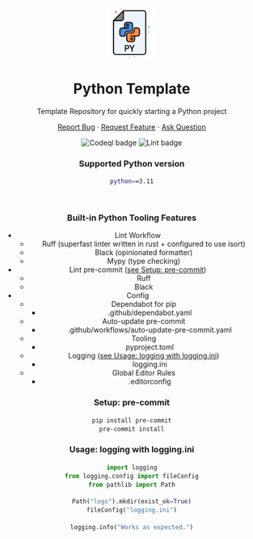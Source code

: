 <div align="center">
    <img height=100 src="https://github.com/seyLu/python-template/blob/main/static/icons/python.png" alt="Python Template Icon">
    <h1>Python Template</h1>
    <p>Template Repository for quickly starting a Python project</p>
    <p>
        <a href="https://github.com/seyLu/python-template/issues/new">Report Bug</a>
        ·
        <a href="https://github.com/seyLu/python-template/issues/new">Request Feature</a>
        ·
        <a href="https://github.com/seyLu/python-template/discussions">Ask Question</a>
    </p>
    <img alt="Codeql badge" src="https://github.com/seyLu/python-template/actions/workflows/codeql.yaml/badge.svg">
    <img alt="Lint badge" src="https://github.com/seyLu/python-template/actions/workflows/lint.yaml/badge.svg">
<br>

### Supported Python version

```bash
python==3.11
```

<br>

### Built-in Python Tooling Features

- Lint Workflow
    * Ruff (superfast linter written in rust + configured to use isort)
    * Black (opinionated formatter)
    * Mypy (type checking)
- Lint pre-commit ([see Setup: pre-commit](#setup-pre-commit))
    * Ruff
    * Black
- Config
    * Dependabot for pip
        - .github/dependabot.yaml
    * Auto-update pre-commit
        - .github/workflows/auto-update-pre-commit.yaml
    * Tooling
        - pyproject.toml
    * Logging ([see Usage: logging with logging.ini](#usage-logging-with-loggingini))
        - logging.ini
    * Global Editor Rules
        - .editorconfig

### Setup: pre-commit

```bash
pip install pre-commit
pre-commit install
```

### Usage: logging with logging.ini

```python
import logging
from logging.config import fileConfig
from pathlib import Path

Path("logs").mkdir(exist_ok=True)
fileConfig("logging.ini")

logging.info("Works as expected.")
```
